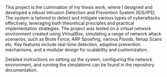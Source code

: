 This project is the culmination of my thesis work, where I designed and developed a robust Intrusion Detection and Prevention System (IDS/IPS). 
The system is tailored to detect and mitigate various types of cyberattacks effectively, leveraging both theoretical principles and practical implementation strategies.
The project was tested on a virtual network environment created using VirtualBox, simulating a range of network attack scenarios, such as Brute Force, ARP Spoofing, various Floods, Nmap Scans etc.
Key features include real-time detection, adaptive prevention mechanisms, and a modular design for scalability and customization.

Detailed instructions on setting up the system, configuring the network environment, and running the simulations can be found in the repository documentation.
